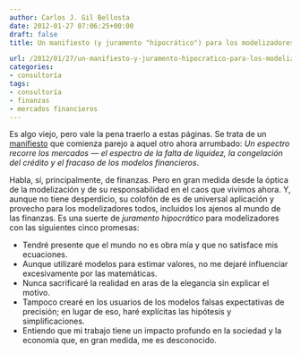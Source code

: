 ```yaml
---
author: Carlos J. Gil Bellosta
date: 2012-01-27 07:06:25+00:00
draft: false
title: Un manifiesto (y juramento "hipocrático") para los modelizadores

url: /2012/01/27/un-manifiesto-y-juramento-hipocratico-para-los-modelizadores/
categories:
- consultoría
tags:
- consultoría
- finanzas
- mercados financieros
---
```


Es algo viejo, pero vale la pena traerlo a estas páginas. Se trata de un [manifiesto](http://www.wilmott.com/blogs/eman/index.cfm/2009/1/8/The-Financial-Modelers-Manifesto) que comienza parejo a aquel otro ahora arrumbado: _Un espectro recorre los mercados — el espectro de la falta de liquidez, la congelación del crédito y el fracaso de los modelos financieros_.

Habla, sí, principalmente, de finanzas. Pero en gran medida desde la óptica de la modelización y de su responsabilidad en el caos que vivimos ahora. Y, aunque no tiene desperdicio, su colofón de es de universal aplicación y provecho para los modelizadores todos, incluidos los ajenos al mundo de las finanzas. Es una suerte de _juramento hipocrático_ para modelizadores con las siguientes cinco promesas:

* Tendré presente que el mundo no es obra mía y que no satisface mis ecuaciones.
* Aunque utilizaré modelos para estimar valores, no me dejaré influenciar excesivamente por las matemáticas.
* Nunca sacrificaré la realidad en aras de la elegancia sin explicar el motivo.
* Tampoco crearé en los usuarios de los modelos falsas expectativas de precisión; en lugar de eso, haré explícitas las hipótesis y simplificaciones.
* Entiendo que mi trabajo tiene un impacto profundo en la sociedad y la economía que, en gran medida, me es desconocido.

